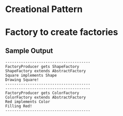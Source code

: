 # Creational Pattern
# Factory to create factories

## Sample Output

```
--------------------------------------
FactoryProducer gets ShapeFactory
ShapeFactory extends AbstractFactory
Square implements Shape
Drawing Square!
--------------------------------------
--------------------------------------
FactoryProducer gets ColorFactory
ColorFactory extends AbstractFactory
Red implements Color
Filling Red!
--------------------------------------

```



